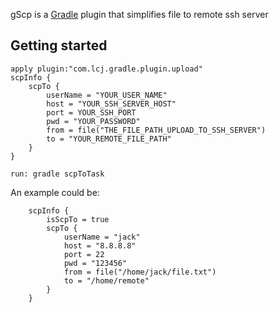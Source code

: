 gScp is a [Gradle](https://gradle.org/) plugin that simplifies file to remote ssh server

## Getting started
```
apply plugin:"com.lcj.gradle.plugin.upload"
scpInfo {
    scpTo {
        userName = "YOUR_USER_NAME"
        host = "YOUR_SSH_SERVER_HOST"
        port = YOUR_SSH_PORT
        pwd = "YOUR_PASSWORD"
        from = file("THE_FILE_PATH_UPLOAD_TO_SSH_SERVER")
        to = "YOUR_REMOTE_FILE_PATH"
    }
}

run: gradle scpToTask
```

An example could be:
```
    scpInfo {
        isScpTo = true
        scpTo {
            userName = "jack"
            host = "8.8.8.8"
            port = 22
            pwd = "123456"
            from = file("/home/jack/file.txt")
            to = "/home/remote"
        }
    }
```